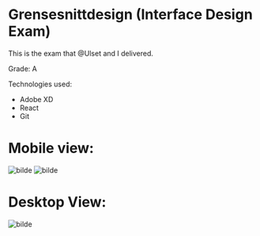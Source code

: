 # Grensesnittdesign (Interface Design Exam)

This is the exam that @Ulset and I delivered.

Grade: A

Technologies used:
* Adobe XD
* React
* Git

# Mobile view:

![bilde](https://user-images.githubusercontent.com/36825493/100855274-49030d00-348a-11eb-8c93-edbd02f8969f.png)
![bilde](https://user-images.githubusercontent.com/36825493/100855391-66d07200-348a-11eb-8bcd-871274bb31a0.png)

# Desktop View:
![bilde](https://user-images.githubusercontent.com/36825493/100855483-836caa00-348a-11eb-8cdf-dfd5335b9815.png)
